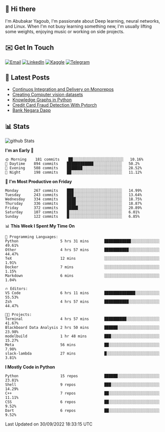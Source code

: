 ## 👋 Hi there

I'm Abubakar Yagoub, I'm passionate about Deep learning, neural networks, and
Linux. When I'm not busy learning something new, I'm usually lifting some
weights, enjoying music or working on side projects.

## ✉️ Get In Touch

[![Email](https://img.shields.io/badge/Email-f1f1f1?style=for-the-badge&logo=gmail&logoColor=0f111a)](mailto:git@blacksuan19.dev)
[![LinkedIn](https://img.shields.io/badge/LinkedIn-0077B5?style=for-the-badge&logo=linkedin&logoColor=white)](https://www.linkedin.com/in/blacksuan19/)
[![Kaggle](https://img.shields.io/badge/Kaggle-5acfff?style=for-the-badge&logo=kaggle&logoColor=white)](http://kaggle.com/abubakaryagob/)
[![Telegram](https://img.shields.io/badge/Telegram-2CA5E0?style=for-the-badge&logo=telegram&logoColor=white)](https://t.me/blacksuan19)

## 📩 Latest Posts

<!-- BLOG-POST-LIST:START -->
- [Continuos Integration and Delivery on Monorepos](http://www.blacksuan19.dev/blog/github-actions-monorepos/)
- [Creating Computer vision datasets](http://www.blacksuan19.dev/blog/creating-datasets/)
- [Knowledge Graphs in Python](http://www.blacksuan19.dev/projects/Knowledge_Graphs/)
- [Credit Card Fraud Detection With Pytorch](http://www.blacksuan19.dev/projects/credit-card-fraud-detection-with-pytorch/)
- [Bank Negara Dapp](http://www.blacksuan19.dev/projects/bank-negara/)
<!-- BLOG-POST-LIST:END -->

## 📊 Stats

![github Stats](https://github-readme-stats.vercel.app/api?username=blacksuan19&theme=github_dark&show_icons=true&count_private=true&custom_title=Github%20Stats&hide_border=true)

<!--START_SECTION:waka-->
**I'm an Early 🐤** 

```text
🌞 Morning    181 commits    ██░░░░░░░░░░░░░░░░░░░░░░░   10.16% 
🌆 Daytime    894 commits    ████████████░░░░░░░░░░░░░   50.2% 
🌃 Evening    508 commits    ███████░░░░░░░░░░░░░░░░░░   28.52% 
🌙 Night      198 commits    ██░░░░░░░░░░░░░░░░░░░░░░░   11.12%

```
📅 **I'm Most Productive on Friday** 

```text
Monday       267 commits    ███░░░░░░░░░░░░░░░░░░░░░░   14.99% 
Tuesday      243 commits    ███░░░░░░░░░░░░░░░░░░░░░░   13.64% 
Wednesday    334 commits    ████░░░░░░░░░░░░░░░░░░░░░   18.75% 
Thursday     336 commits    ████░░░░░░░░░░░░░░░░░░░░░   18.87% 
Friday       372 commits    █████░░░░░░░░░░░░░░░░░░░░   20.89% 
Saturday     107 commits    █░░░░░░░░░░░░░░░░░░░░░░░░   6.01% 
Sunday       122 commits    █░░░░░░░░░░░░░░░░░░░░░░░░   6.85%

```


📊 **This Week I Spent My Time On** 

```text
💬 Programming Languages: 
Python                   5 hrs 31 mins       ████████████░░░░░░░░░░░░░   49.61% 
Other                    4 hrs 57 mins       ███████████░░░░░░░░░░░░░░   44.47% 
TeX                      12 mins             ░░░░░░░░░░░░░░░░░░░░░░░░░   1.91% 
Docker                   7 mins              ░░░░░░░░░░░░░░░░░░░░░░░░░   1.15% 
Markdown                 6 mins              ░░░░░░░░░░░░░░░░░░░░░░░░░   1.04%

🔥 Editors: 
VS Code                  6 hrs 11 mins       ██████████████░░░░░░░░░░░   55.53% 
Zsh                      4 hrs 57 mins       ███████████░░░░░░░░░░░░░░   44.47%

🐱‍💻 Projects: 
Terminal                 4 hrs 57 mins       ██████████░░░░░░░░░░░░░░░   41.67% 
Blackboard Data Analysis 2 hrs 50 mins       ██████░░░░░░░░░░░░░░░░░░░   23.98% 
modelbuild               1 hr 48 mins        ███░░░░░░░░░░░░░░░░░░░░░░   15.27% 
Meta                     56 mins             ██░░░░░░░░░░░░░░░░░░░░░░░   7.98% 
slack-lambda             27 mins             █░░░░░░░░░░░░░░░░░░░░░░░░   3.81%

```

**I Mostly Code in Python** 

```text
Python                   15 repos            ██████░░░░░░░░░░░░░░░░░░░   23.81% 
Shell                    9 repos             ███░░░░░░░░░░░░░░░░░░░░░░   14.29% 
C++                      7 repos             ██░░░░░░░░░░░░░░░░░░░░░░░   11.11% 
CSS                      6 repos             ██░░░░░░░░░░░░░░░░░░░░░░░   9.52% 
Dart                     6 repos             ██░░░░░░░░░░░░░░░░░░░░░░░   9.52%

```



 Last Updated on 30/09/2022 18:33:15 UTC
<!--END_SECTION:waka-->

